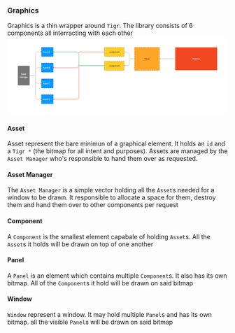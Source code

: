 ### Graphics
Graphics is a thin wrapper around `Tigr`. The library consists of 6 components all interracting with each other ![here's a small example](readme_assets/graphics.png)

#### Asset
Asset represent the bare minimun of a graphical element. It holds an `id` and a `Tigr *` (the bitmap for all intent and purposes). Assets are managed by the `Asset Manager` who's responsible to hand them over as requested.

#### Asset Manager
The `Asset Manager` is a simple vector holding all the `Asset`s needed for a window to be drawn. It responsible to allocate a space for them, destroy them and hand them over to other components per request

#### Component
A `Component` is the smallest element capabale of holding `Asset`s. All the `Asset`s it holds will be drawn on top of one another

#### Panel
A `Panel` is an element which contains multiple `Component`s. It also has its own bitmap. All of the `Component`s it hold will be drawn on said bitmap

#### Window
`Window` represent a window. It may hold multiple `Panel`s and has its own bitmap. all the visible `Panel`s will be drawn on said bitmap
